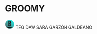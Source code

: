 <h1>GROOMY</h1> 
<p><img src="src/logoGROOMY-fondosin.png" width=30px height=30px> TFG DAW SARA GARZÓN GALDEANO</p>
